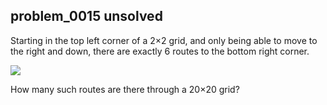 ## problem_0015 unsolved
Starting in the top left corner of a 2×2 grid, and only being able to move to
the right and down, there are exactly 6 routes to the bottom right corner.

![][1]

How many such routes are there through a 20×20 grid?

   [1]: project/images/p015.png

